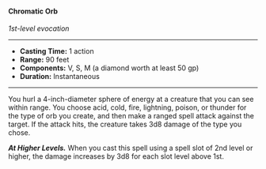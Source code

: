 #### Chromatic Orb
*1st-level evocation*
___
- **Casting Time:** 1 action
- **Range:** 90 feet
- **Components:** V, S, M (a diamond worth at least 50 gp)
- **Duration:** Instantaneous
---
You hurl a 4-inch-diameter sphere of energy at a creature that you can see within range. You choose acid, cold, fire, lightning, poison, or thunder for the type of orb you create, and then make a ranged spell attack against the target. If the attack hits, the creature takes 3d8 damage of the type you chose.

***At Higher Levels.*** When you cast this spell using a spell slot of 2nd level or higher, the damage increases by 3d8 for each slot level above 1st.
